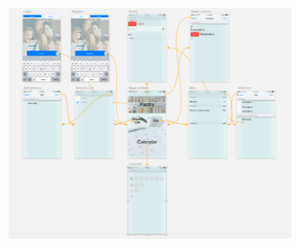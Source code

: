 
![alt text](https://github.com/miloucarmen/AppProject/blob/master/DOCS/Schermafbeelding%202018-06-06%20om%2015.33.54.png)
